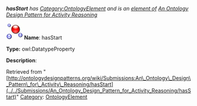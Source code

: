 ___hasStart__ has [Category:OntologyElement](../../Category/OntologyElement "Category:OntologyElement") and is an [element of](../../Property/ElementOf "Property:ElementOf") [An Ontology Design Pattern for Activity Reasoning](../../Submissions/An_Ontology_Design_Pattern_for_Activity_Reasoning "Submissions:An Ontology Design Pattern for Activity Reasoning")_


  




[![DatatypeProperty](../../images/thumb/a/a5/DatatypeProperty.gif/45px-DatatypeProperty.gif)](../../Image/DatatypeProperty.gif "DatatypeProperty")
__Name__: hasStart 


__Type:__ owl:DatatypeProperty 


__Description__: 





Retrieved from "[http://ontologydesignpatterns.org/wiki/Submissions:An\_Ontology\_Design\_Pattern\_for\_Activity\_Reasoning/hasStart](../../Submissions/An_Ontology_Design_Pattern_for_Activity_Reasoning/hasStart)"
 [Category](http://ontologydesignpatterns.org/wiki/Special:Categories "Special:Categories"): [OntologyElement](../../Category/OntologyElement "Category:OntologyElement")